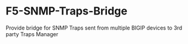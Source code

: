 # F5-SNMP-Traps-Bridge
Provide bridge for SNMP Traps sent from multiple BIGIP devices to 3rd party Traps Manager
